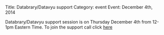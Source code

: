 Title: Databrary/Datavyu support 
Category: event
Event: December 4th, 2014

Databrary/Datavyu support session is on Thursday December 4th from 12-1pm Eastern Time.
To join the support call click [here](https://bluejeans.com/databrary/)